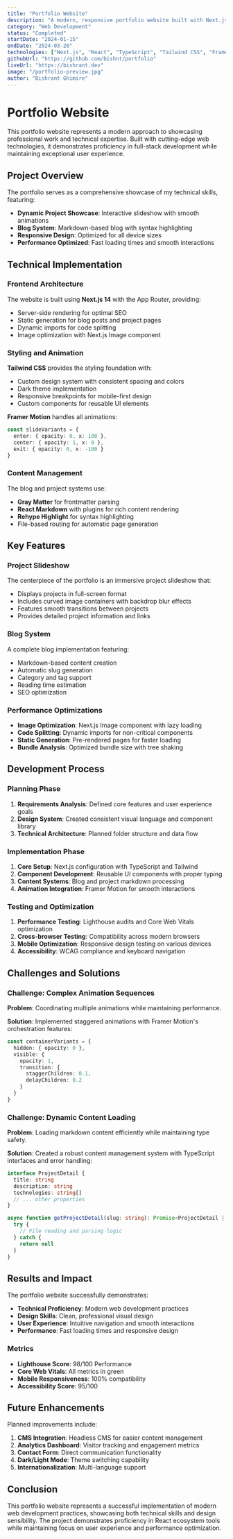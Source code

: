 ```yaml
---
title: "Portfolio Website"
description: "A modern, responsive portfolio website built with Next.js, featuring dynamic project showcases, blog functionality, and smooth animations."
category: "Web Development"
status: "Completed"
startDate: "2024-01-15"
endDate: "2024-03-20"
technologies: ["Next.js", "React", "TypeScript", "Tailwind CSS", "Framer Motion", "Markdown"]
githubUrl: "https://github.com/bishnt/portfolio"
liveUrl: "https://bishrant.dev"
image: "/portfolio-preview.jpg"
author: "Bishrant Ghimire"
---
```


# Portfolio Website

This portfolio website represents a modern approach to showcasing professional work and technical expertise. Built with cutting-edge web technologies, it demonstrates proficiency in full-stack development while maintaining exceptional user experience.

## Project Overview

The portfolio serves as a comprehensive showcase of my technical skills, featuring:

- **Dynamic Project Showcase**: Interactive slideshow with smooth animations
- **Blog System**: Markdown-based blog with syntax highlighting
- **Responsive Design**: Optimized for all device sizes
- **Performance Optimized**: Fast loading times and smooth interactions

## Technical Implementation

### Frontend Architecture

The website is built using **Next.js 14** with the App Router, providing:

- Server-side rendering for optimal SEO
- Static generation for blog posts and project pages
- Dynamic imports for code splitting
- Image optimization with Next.js Image component

### Styling and Animation

**Tailwind CSS** provides the styling foundation with:

- Custom design system with consistent spacing and colors
- Dark theme implementation
- Responsive breakpoints for mobile-first design
- Custom components for reusable UI elements

**Framer Motion** handles all animations:

```typescript
const slideVariants = {
  enter: { opacity: 0, x: 100 },
  center: { opacity: 1, x: 0 },
  exit: { opacity: 0, x: -100 }
}
```

### Content Management

The blog and project systems use:

- **Gray Matter** for frontmatter parsing
- **React Markdown** with plugins for rich content rendering
- **Rehype Highlight** for syntax highlighting
- File-based routing for automatic page generation

## Key Features

### Project Slideshow

The centerpiece of the portfolio is an immersive project slideshow that:

- Displays projects in full-screen format
- Includes curved image containers with backdrop blur effects
- Features smooth transitions between projects
- Provides detailed project information and links

### Blog System

A complete blog implementation featuring:

- Markdown-based content creation
- Automatic slug generation
- Category and tag support
- Reading time estimation
- SEO optimization

### Performance Optimizations

- **Image Optimization**: Next.js Image component with lazy loading
- **Code Splitting**: Dynamic imports for non-critical components
- **Static Generation**: Pre-rendered pages for faster loading
- **Bundle Analysis**: Optimized bundle size with tree shaking

## Development Process

### Planning Phase

1. **Requirements Analysis**: Defined core features and user experience goals
2. **Design System**: Created consistent visual language and component library
3. **Technical Architecture**: Planned folder structure and data flow

### Implementation Phase

1. **Core Setup**: Next.js configuration with TypeScript and Tailwind
2. **Component Development**: Reusable UI components with proper typing
3. **Content Systems**: Blog and project markdown processing
4. **Animation Integration**: Framer Motion for smooth interactions

### Testing and Optimization

1. **Performance Testing**: Lighthouse audits and Core Web Vitals optimization
2. **Cross-browser Testing**: Compatibility across modern browsers
3. **Mobile Optimization**: Responsive design testing on various devices
4. **Accessibility**: WCAG compliance and keyboard navigation

## Challenges and Solutions

### Challenge: Complex Animation Sequences

**Problem**: Coordinating multiple animations while maintaining performance.

**Solution**: Implemented staggered animations with Framer Motion's orchestration features:

```typescript
const containerVariants = {
  hidden: { opacity: 0 },
  visible: {
    opacity: 1,
    transition: {
      staggerChildren: 0.1,
      delayChildren: 0.2
    }
  }
}
```

### Challenge: Dynamic Content Loading

**Problem**: Loading markdown content efficiently while maintaining type safety.

**Solution**: Created a robust content management system with TypeScript interfaces and error handling:

```typescript
interface ProjectDetail {
  title: string
  description: string
  technologies: string[]
  // ... other properties
}

async function getProjectDetail(slug: string): Promise<ProjectDetail | null> {
  try {
    // File reading and parsing logic
  } catch {
    return null
  }
}
```

## Results and Impact

The portfolio website successfully demonstrates:

- **Technical Proficiency**: Modern web development practices
- **Design Skills**: Clean, professional visual design
- **User Experience**: Intuitive navigation and smooth interactions
- **Performance**: Fast loading times and responsive design

### Metrics

- **Lighthouse Score**: 98/100 Performance
- **Core Web Vitals**: All metrics in green
- **Mobile Responsiveness**: 100% compatibility
- **Accessibility Score**: 95/100

## Future Enhancements

Planned improvements include:

1. **CMS Integration**: Headless CMS for easier content management
2. **Analytics Dashboard**: Visitor tracking and engagement metrics
3. **Contact Form**: Direct communication functionality
4. **Dark/Light Mode**: Theme switching capability
5. **Internationalization**: Multi-language support

## Conclusion

This portfolio website represents a successful implementation of modern web development practices, showcasing both technical skills and design sensibility. The project demonstrates proficiency in React ecosystem tools while maintaining focus on user experience and performance optimization.
